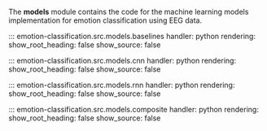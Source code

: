 The __models__ module contains the code for the machine learning models implementation for emotion classification using EEG data.

::: emotion-classification.src.models.baselines
    handler: python
    rendering:
      show_root_heading: false
      show_source: false

::: emotion-classification.src.models.cnn
    handler: python
    rendering:
      show_root_heading: false
      show_source: false

::: emotion-classification.src.models.rnn
    handler: python
    rendering:
      show_root_heading: false
      show_source: false

::: emotion-classification.src.models.composite
    handler: python
    rendering:
      show_root_heading: false
      show_source: false